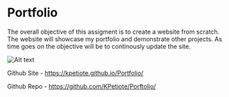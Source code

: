 # Portfolio

The overall objective of this assigment is to create a website from scratch.
The website will showcase my portfolio and demonstrate other projects.
As time goes on the objective will be to continously update the site.

![Alt text](./assets/website/portfolio.png "Portfolio")

Github Site - https://kpetiote.github.io/Portfolio/

Github Repo - https://github.com/KPetiote/Porftolio/